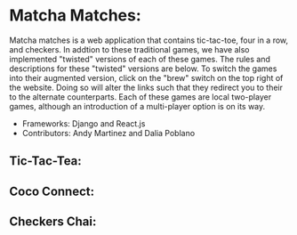 # Matcha Matches:
Matcha matches is a web application that contains tic-tac-toe, four in a row, and checkers. 
In addtion to these traditional games, we have also implemented "twisted" versions of each of these games.
The rules and descriptions for these "twisted" versions are below. 
To switch the games into their augmented version,
click on the "brew" switch on the top right of the website. Doing so will alter the links such that they redirect
you to their to the alternate counterparts. Each of these games are local two-player games, although an introduction of 
a multi-player option is on its way.
<br>
- Frameworks: Django and React.js
- Contributors: Andy Martinez and Dalia Poblano

## Tic-Tac-Tea:

## Coco Connect:

## Checkers Chai: